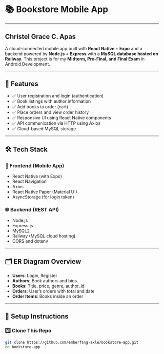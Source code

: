 # 📚 Bookstore Mobile App
---
Christel Grace C. Apas 
---
A cloud-connected mobile app built with **React Native + Expo** and a backend powered by **Node.js + Express** with a **MySQL database hosted on Railway**. This project is for my **Midterm, Pre-Final, and Final Exam** in Android Development.

---

## 📌 Features

- ✅ User registration and login (authentication)
- ✅ Book listings with author information
- ✅ Add books to order (cart)
- ✅ Place orders and view order history
- ✅ Responsive UI using React Native components
- ✅ API communication via HTTP using Axios
- ✅ Cloud-based MySQL storage

---

## 🛠 Tech Stack

### 📱 Frontend (Mobile App)
- React Native (with Expo)
- React Navigation
- Axios
- React Native Paper (Material UI)
- AsyncStorage (for login token)

### 🌐 Backend (REST API)
- Node.js
- Express.js
- MySQL2
- Railway (MySQL cloud hosting)
- CORS and dotenv

---

## 🗂 ER Diagram Overview

- **Users**: Login, Register
- **Authors**: Book authors and bios
- **Books**: Title, price, genre, author_id
- **Orders**: User’s orders with total and date
- **Order Items**: Books inside an order

---

## 🚀 Setup Instructions

### 1️⃣ Clone This Repo

```bash
git clone https://github.com/emberfang-axle/bookstore-app.git
cd bookstore-app

